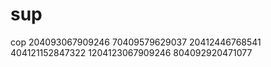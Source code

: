 # sup
cop
204093067909246 70409579629037 20412446768541 404121152847322 1204123067909246 804092920471077

